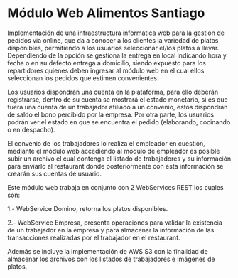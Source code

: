# Módulo Web Alimentos Santiago
Implementación de una infraestructura informática web para
la gestión de pedidos via online, que da a conocer a los clientes la variedad de platos disponibles,
permitiendo a los usuarios seleccionar el/los platos a llevar. Dependiendo de la
opción se gestiona la entrega en local indicando hora y fecha o en su defecto entrega a
domicilio, siendo expuesto para los repartidores quienes deben ingresar al módulo web en el cual
ellos seleccionan los pedidos que estimen convenientes.

Los usuarios dispondrán una cuenta en la
plataforma, para ello deberán registrarse, dentro de su cuenta se mostrará el estado monetario,
si es que fuera una cuenta de un trabajador afiliado a un convenio, estos dispondrán de saldo el
bono percibido por la empresa.
Por otra parte, los usuarios podrán ver el estado en que se encuentra el pedido (elaborando,
cocinando o en despacho).

El convenio de los trabajadores lo realiza el empleador en cuestión,
mediante el módulo web accediendo al módulo de empleador es posible subir un archivo el cual contenga el listado de trabajadores
y su información para enviarlo al restaurant donde posteriormente con esta información se crearán sus cuentas de usuario.

Este módulo web trabaja en conjunto con 2 WebServices REST los cuales son:

1.- WebService Domino, retorna los platos disponibles.

2.- WebService Empresa, presenta operaciones para validar la existencia de un trabajador en la empresa y para almacenar la información de las transacciones realizadas por el trabajador en el restaurant.

Además se incluye la implementación de AWS S3 con la finalidad de almacenar los archivos con los listados de trabajadores e imágenes de platos.

